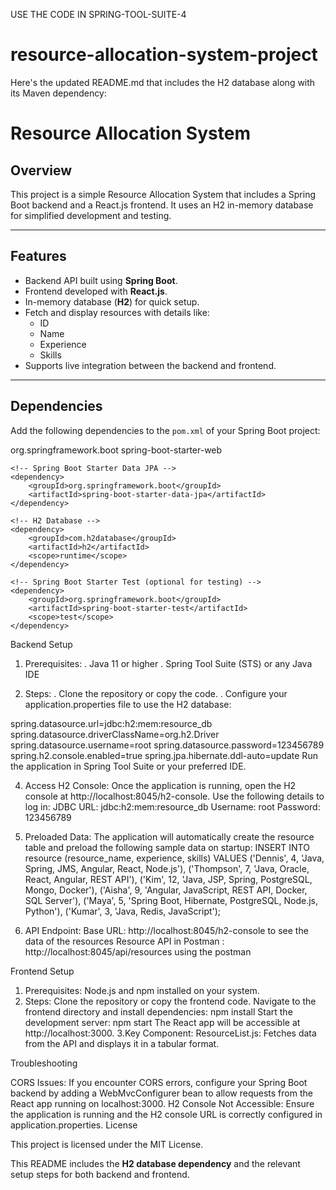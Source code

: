 USE THE CODE IN SPRING-TOOL-SUITE-4

# resource-allocation-system-project

Here's the updated README.md that includes the H2 database along with its Maven dependency:

# Resource Allocation System

## Overview

This project is a simple Resource Allocation System that includes a Spring Boot backend and a React.js frontend. It uses an H2 in-memory database for simplified development and testing.

---

## Features

- Backend API built using **Spring Boot**.
- Frontend developed with **React.js**.
- In-memory database (**H2**) for quick setup.
- Fetch and display resources with details like:
  - ID
  - Name
  - Experience
  - Skills
- Supports live integration between the backend and frontend.

---

## Dependencies

Add the following dependencies to the `pom.xml` of your Spring Boot project:


<dependencies>
    <!-- Spring Boot Starter Web -->
    <dependency>
        <groupId>org.springframework.boot</groupId>
        <artifactId>spring-boot-starter-web</artifactId>
    </dependency>

    <!-- Spring Boot Starter Data JPA -->
    <dependency>
        <groupId>org.springframework.boot</groupId>
        <artifactId>spring-boot-starter-data-jpa</artifactId>
    </dependency>

    <!-- H2 Database -->
    <dependency>
        <groupId>com.h2database</groupId>
        <artifactId>h2</artifactId>
        <scope>runtime</scope>
    </dependency>

    <!-- Spring Boot Starter Test (optional for testing) -->
    <dependency>
        <groupId>org.springframework.boot</groupId>
        <artifactId>spring-boot-starter-test</artifactId>
        <scope>test</scope>
    </dependency>
</dependencies>
Backend Setup

1. Prerequisites:
 . Java 11 or higher
 . Spring Tool Suite (STS) or any Java IDE

   
2. Steps:
  . Clone the repository or copy the code.
  . Configure your application.properties file to use the H2 database:
   
spring.datasource.url=jdbc:h2:mem:resource_db
spring.datasource.driverClassName=org.h2.Driver
spring.datasource.username=root
spring.datasource.password=123456789
spring.h2.console.enabled=true
spring.jpa.hibernate.ddl-auto=update
Run the application in Spring Tool Suite or your preferred IDE.

4. Access H2 Console:
Once the application is running, open the H2 console at http://localhost:8045/h2-console.
Use the following details to log in:
JDBC URL: jdbc:h2:mem:resource_db
Username: root
Password: 123456789


5. Preloaded Data:
The application will automatically create the resource table and preload the following sample data on startup:
INSERT INTO resource (resource_name, experience, skills)
VALUES
    ('Dennis', 4, 'Java, Spring, JMS, Angular, React, Node.js'),
    ('Thompson', 7, 'Java, Oracle, React, Angular, REST API'),
    ('Kim', 12, 'Java, JSP, Spring, PostgreSQL, Mongo, Docker'),
    ('Aisha', 9, 'Angular, JavaScript, REST API, Docker, SQL Server'),
    ('Maya', 5, 'Spring Boot, Hibernate, PostgreSQL, Node.js, Python'),
    ('Kumar', 3, 'Java, Redis, JavaScript');
    
6. API Endpoint:
Base URL: http://localhost:8045/h2-console to see the data of the resources
Resource API in Postman : http://localhost:8045/api/resources using the postman

Frontend Setup

1. Prerequisites:
Node.js and npm installed on your system.
2. Steps:
Clone the repository or copy the frontend code.
Navigate to the frontend directory and install dependencies:
npm install
Start the development server:
npm start
The React app will be accessible at http://localhost:3000.
3.Key Component:
ResourceList.js: Fetches data from the API and displays it in a tabular format.

Troubleshooting

CORS Issues: If you encounter CORS errors, configure your Spring Boot backend by adding a WebMvcConfigurer bean to allow requests from the React app running on localhost:3000.
H2 Console Not Accessible: Ensure the application is running and the H2 console URL is correctly configured in application.properties.
License

This project is licensed under the MIT License.


This README includes the **H2 database dependency** and the relevant setup steps for both backend and frontend.
